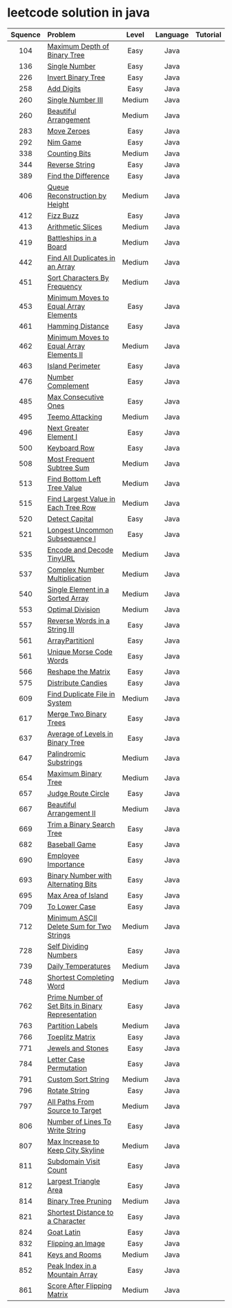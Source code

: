 # leetcode solution in java

| Squence | Problem       | Level  | Language  | Tutorial|
|:-------:|:--------------|:------:|:---------:|:-------------:|
|104|[Maximum Depth of Binary Tree](https://github.com/wangshuai1992/leetcode/blob/master/src/main/java/code/MaximumDepthOfBinaryTree.java)|Easy|Java||
|136|[Single Number](https://github.com/wangshuai1992/leetcode/blob/master/src/main/java/code/SingleNumber.java)|Easy|Java||
|226|[Invert Binary Tree](https://github.com/wangshuai1992/leetcode/blob/master/src/main/java/code/InvertBinaryTree.java)|Easy|Java||
|258|[Add Digits](https://github.com/wangshuai1992/leetcode/blob/master/src/main/java/code/AddDigits.java)|Easy|Java||
|260|[Single Number III](https://github.com/wangshuai1992/leetcode/blob/master/src/main/java/code/SingleNumberIII.java)|Medium|Java||
|260|[Beautiful Arrangement](https://github.com/wangshuai1992/leetcode/blob/master/src/main/java/code/BeautifulArrangement.java)|Medium|Java||
|283|[Move Zeroes](https://github.com/wangshuai1992/leetcode/blob/master/src/main/java/code/MoveZeroes.java)|Easy|Java||
|292|[Nim Game](https://github.com/wangshuai1992/leetcode/blob/master/src/main/java/code/NimGame.java)|Easy|Java||
|338|[Counting Bits](https://github.com/wangshuai1992/leetcode/blob/master/src/main/java/code/CountingBits.java)|Medium|Java||
|344|[Reverse String](https://github.com/wangshuai1992/leetcode/blob/master/src/main/java/code/ReverseString.java)|Easy|Java||
|389|[Find the Difference](https://github.com/wangshuai1992/leetcode/blob/master/src/main/java/code/FindTheDifference.java)|Easy|Java||
|406|[Queue Reconstruction by Height](https://github.com/wangshuai1992/leetcode/blob/master/src/main/java/code/QueueReconstructionByHeight.java)|Medium|Java||
|412|[Fizz Buzz](https://github.com/wangshuai1992/leetcode/blob/master/src/main/java/code/FizzBuzz.java)|Easy|Java||
|413|[Arithmetic Slices](https://github.com/wangshuai1992/leetcode/blob/master/src/main/java/code/ArithmeticSlices.java)|Medium|Java||
|419|[Battleships in a Board](https://github.com/wangshuai1992/leetcode/blob/master/src/main/java/code/BattleshipsInABoard.java)|Medium|Java||
|442|[Find All Duplicates in an Array](https://github.com/wangshuai1992/leetcode/blob/master/src/main/java/code/FindAllDuplicatesInAnArray.java)|Medium|Java||
|451|[Sort Characters By Frequency](https://github.com/wangshuai1992/leetcode/blob/master/src/main/java/code/SortCharactersByFrequency.java)|Medium|Java||
|453|[Minimum Moves to Equal Array Elements](https://github.com/wangshuai1992/leetcode/blob/master/src/main/java/code/MinimumMovesToEqualArrayElements.java)|Easy|Java||
|461|[Hamming Distance](https://github.com/wangshuai1992/leetcode/blob/master/src/main/java/code/HammingDistance.java)|Easy|Java||
|462|[Minimum Moves to Equal Array Elements II](https://github.com/wangshuai1992/leetcode/blob/master/src/main/java/code/MinimumMovesToEqualArrayElementsII.java)|Medium|Java||
|463|[Island Perimeter](https://github.com/wangshuai1992/leetcode/blob/master/src/main/java/code/IslandPerimeter.java)|Easy|Java||
|476|[Number Complement](https://github.com/wangshuai1992/leetcode/blob/master/src/main/java/code/NumberComplement.java)|Easy|Java||
|485|[Max Consecutive Ones](https://github.com/wangshuai1992/leetcode/blob/master/src/main/java/code/MaxConsecutiveOnes.java)|Easy|Java||
|495|[Teemo Attacking](https://github.com/wangshuai1992/leetcode/blob/master/src/main/java/code/TeemoAttacking.java)|Medium|Java||
|496|[Next Greater Element I](https://github.com/wangshuai1992/leetcode/blob/master/src/main/java/code/NextGreaterElementI.java)|Easy|Java||
|500|[Keyboard Row](https://github.com/wangshuai1992/leetcode/blob/master/src/main/java/code/KeyboardRow.java)|Easy|Java||
|508|[Most Frequent Subtree Sum](https://github.com/wangshuai1992/leetcode/blob/master/src/main/java/code/MostFrequentSubtreeSum.java)|Medium|Java||
|513|[Find Bottom Left Tree Value](https://github.com/wangshuai1992/leetcode/blob/master/src/main/java/code/FindBottomLeftTreeValue.java)|Medium|Java||
|515|[Find Largest Value in Each Tree Row](https://github.com/wangshuai1992/leetcode/blob/master/src/main/java/code/FindLargestValueInEachTreeRow.java)|Medium|Java||
|520|[Detect Capital](https://github.com/wangshuai1992/leetcode/blob/master/src/main/java/code/DetectCapital.java)|Easy|Java||
|521|[Longest Uncommon Subsequence I](https://github.com/wangshuai1992/leetcode/blob/master/src/main/java/code/LongestUncommonSubsequenceI.java)|Easy|Java||
|535|[Encode and Decode TinyURL](https://github.com/wangshuai1992/leetcode/blob/master/src/main/java/code/EncodeandDecodeTinyURL.java)|Medium|Java||
|537|[Complex Number Multiplication](https://github.com/wangshuai1992/leetcode/blob/master/src/main/java/code/ComplexNumberMultiplication.java)|Medium|Java||
|540|[Single Element in a Sorted Array](https://github.com/wangshuai1992/leetcode/blob/master/src/main/java/code/SingleElementInASortedArray.java)|Medium|Java||
|553|[Optimal Division](https://github.com/wangshuai1992/leetcode/blob/master/src/main/java/code/OptimalDivision.java)|Medium|Java||
|557|[Reverse Words in a String III](https://github.com/wangshuai1992/leetcode/blob/master/src/main/java/code/ReverseWordsInAStringIII.java)|Easy|Java||
|561|[ArrayPartitionI](https://github.com/wangshuai1992/leetcode/blob/master/src/main/java/code/ArrayPartitionI.java)|Easy|Java||
|561|[Unique Morse Code Words](https://github.com/wangshuai1992/leetcode/blob/master/src/main/java/code/UniqueMorseCodeWords.java)|Easy|Java||
|566|[Reshape the Matrix](https://github.com/wangshuai1992/leetcode/blob/master/src/main/java/code/ReshapeTheMatrix.java)|Easy|Java||
|575|[Distribute Candies](https://github.com/wangshuai1992/leetcode/blob/master/src/main/java/code/DistributeCandies.java)|Easy|Java||
|609|[Find Duplicate File in System](https://github.com/wangshuai1992/leetcode/blob/master/src/main/java/code/FindDuplicateFileInSystem.java)|Medium|Java||
|617|[Merge Two Binary Trees](https://github.com/wangshuai1992/leetcode/blob/master/src/main/java/code/MergeTwoBinaryTrees.java)|Easy|Java||
|637|[Average of Levels in Binary Tree](https://github.com/wangshuai1992/leetcode/blob/master/src/main/java/code/AverageOfLevelsInBinaryTree.java)|Easy|Java||
|647|[Palindromic Substrings](https://github.com/wangshuai1992/leetcode/blob/master/src/main/java/code/PalindromicSubstrings.java)|Medium|Java||
|654|[Maximum Binary Tree](https://github.com/wangshuai1992/leetcode/blob/master/src/main/java/code/MaximumBinaryTree.java)|Medium|Java||
|657|[Judge Route Circle](https://github.com/wangshuai1992/leetcode/blob/master/src/main/java/code/JudgeRouteCircle.java)|Easy|Java||
|667|[Beautiful Arrangement II](https://github.com/wangshuai1992/leetcode/blob/master/src/main/java/code/BeautifulArrangementII.java)|Medium|Java||
|669|[Trim a Binary Search Tree](https://github.com/wangshuai1992/leetcode/blob/master/src/main/java/code/TrimBinarySearchTree.java)|Easy|Java||
|682|[Baseball Game](https://github.com/wangshuai1992/leetcode/blob/master/src/main/java/code/BaseballGame.java)|Easy|Java||
|690|[Employee Importance](https://github.com/wangshuai1992/leetcode/blob/master/src/main/java/code/EmployeeImportance.java)|Easy|Java||
|693|[Binary Number with Alternating Bits](https://github.com/wangshuai1992/leetcode/blob/master/src/main/java/code/BinaryNumberWithAlternatingBits.java)|Easy|Java||
|695|[Max Area of Island](https://github.com/wangshuai1992/leetcode/blob/master/src/main/java/code/MaxAreaOfIsland.java)|Easy|Java||
|709|[To Lower Case](https://github.com/wangshuai1992/leetcode/blob/master/src/main/java/code/ToLowerCase.java)|Easy|Java||
|712|[Minimum ASCII Delete Sum for Two Strings](https://github.com/wangshuai1992/leetcode/blob/master/src/main/java/code/MinimumASCIIDeleteSumForTwoStrings.java)|Medium|Java||
|728|[Self Dividing Numbers](https://github.com/wangshuai1992/leetcode/blob/master/src/main/java/code/SelfDividingNumbers.java)|Easy|Java||
|739|[Daily Temperatures](https://github.com/wangshuai1992/leetcode/blob/master/src/main/java/code/DailyTemperatures.java)|Medium|Java||
|748|[Shortest Completing Word](https://github.com/wangshuai1992/leetcode/blob/master/src/main/java/code/ShortestCompletingWord.java)|Medium|Java||
|762|[Prime Number of Set Bits in Binary Representation](https://github.com/wangshuai1992/leetcode/blob/master/src/main/java/code/PrimeNumberOfSetBitsInBinaryRepresentation.java)|Easy|Java||
|763|[Partition Labels](https://github.com/wangshuai1992/leetcode/blob/master/src/main/java/code/PartitionLabels.java)|Medium|Java||
|766|[Toeplitz Matrix](https://github.com/wangshuai1992/leetcode/blob/master/src/main/java/code/ToeplitzMatrix.java)|Easy|Java||
|771|[Jewels and Stones](https://github.com/wangshuai1992/leetcode/blob/master/src/main/java/code/JewelsAndStones.java)|Easy|Java||
|784|[Letter Case Permutation](https://github.com/wangshuai1992/leetcode/blob/master/src/main/java/code/LetterCasePermutation.java)|Easy|Java||
|791|[Custom Sort String](https://github.com/wangshuai1992/leetcode/blob/master/src/main/java/code/CustomSortString.java)|Medium|Java||
|796|[Rotate String](https://github.com/wangshuai1992/leetcode/blob/master/src/main/java/code/RotateString.java)|Easy|Java||
|797|[All Paths From Source to Target](https://github.com/wangshuai1992/leetcode/blob/master/src/main/java/code/AllPathsFromSourceToTarget.java)|Medium|Java||
|806|[Number of Lines To Write String](https://github.com/wangshuai1992/leetcode/blob/master/src/main/java/code/NumberOfLinesToWriteString.java)|Easy|Java||
|807|[Max Increase to Keep City Skyline](https://github.com/wangshuai1992/leetcode/blob/master/src/main/java/code/MaxIncreaseToKeepCitySkyline.java)|Medium|Java||
|811|[Subdomain Visit Count](https://github.com/wangshuai1992/leetcode/blob/master/src/main/java/code/SubdomainVisitCount.java)|Easy|Java||
|812|[Largest Triangle Area](https://github.com/wangshuai1992/leetcode/blob/master/src/main/java/code/LargestTriangleArea.java)|Easy|Java||
|814|[Binary Tree Pruning](https://github.com/wangshuai1992/leetcode/blob/master/src/main/java/code/BinaryTreePruning.java)|Medium|Java||
|821|[Shortest Distance to a Character](https://github.com/wangshuai1992/leetcode/blob/master/src/main/java/code/ShortestDistanceToACharacter.java)|Easy|Java||
|824|[Goat Latin](https://github.com/wangshuai1992/leetcode/blob/master/src/main/java/code/GoatLatin.java)|Easy|Java||
|832|[Flipping an Image](https://github.com/wangshuai1992/leetcode/blob/master/src/main/java/code/FlippingAnImage.java)|Easy|Java||
|841|[Keys and Rooms](https://github.com/wangshuai1992/leetcode/blob/master/src/main/java/code/KeysAndRooms.java)|Medium|Java||
|852|[Peak Index in a Mountain Array](https://github.com/wangshuai1992/leetcode/blob/master/src/main/java/code/PeakIndexInAMountainArray.java)|Easy|Java||
|861|[Score After Flipping Matrix](https://github.com/wangshuai1992/leetcode/blob/master/src/main/java/code/ScoreAfterFlippingMatrix.java)|Medium|Java||
